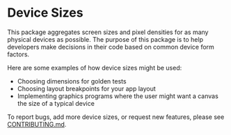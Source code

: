 # Device Sizes

This package aggregates screen sizes and pixel densities for as many physical devices as possible. The purpose of this package is to help developers make decisions in their code based on common device form factors.

Here are some examples of how device sizes might be used:

 * Choosing dimensions for golden tests
 * Choosing layout breakpoints for your app layout
 * Implementing graphics programs where the user might want a canvas the size of a typical device
 
To report bugs, add more device sizes, or request new features, please see [CONTRIBUTING.md](CONTRIBUTING.md).
 
